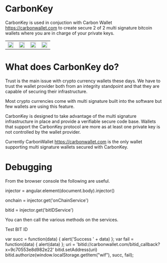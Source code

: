 # CarbonKey

CarbonKey is used in conjuction with Carbon Wallet https://carbonwallet.com to create secure 2 of 2 multi signature bitcoin wallets where you are in charge of your private keys.

<table>
<tr>
<td><img src="https://raw.githubusercontent.com/onchain/CarbonKey/master/img/images_for_readme/main-screen.png" width="95%"></td>
<td><img src="https://raw.githubusercontent.com/onchain/CarbonKey/master/img/images_for_readme/backup.png" width="95%"></td>
<td><img src="https://raw.githubusercontent.com/onchain/CarbonKey/master/img/images_for_readme/backup-recovery.png" width="95%"></td>
<td><img src="https://raw.githubusercontent.com/onchain/CarbonKey/master/img/images_for_readme/bitid.png" width="95%"></td>
</tr>
</table>

# What does CarbonKey do?

Trust is the main issue with crypto currency wallets these days. We have to trust the wallet provider both from an integrity standpoint and that they are capable of securing their infrastructure.

Most crypto currencies come with multi signature built into the software but few wallets are using this feature.

CarbonKey is designed to take advantage of the multi signature infrastructure in place and provide a verifiable secure code base. Wallets that support the CarbonKey protocol are more as at least one private key is not controlled by the wallet provider.

Currently CarbonWallet https://carbonwallet.com is the only wallet supporting multi signature wallets secured with CarbonKey.

# Debugging

From the browser console the following are useful.

injector = angular.element(document.body).injector()

onchain = injector.get('onChainService')

bitid = injector.get('bitIDService')

You can then call the various methods on the services.

Test BIT ID

var succ = function(data) { alert('Success ' + data) };
var fail = function(data) { alert(data) };
uri = 'bitid://carbonwallet.com/bitid_callback?x=9c70553e8d982e22'
bitid.setAddress(uri)
bitid.authorize(window.localStorage.getItem("wif"), succ, fail);



